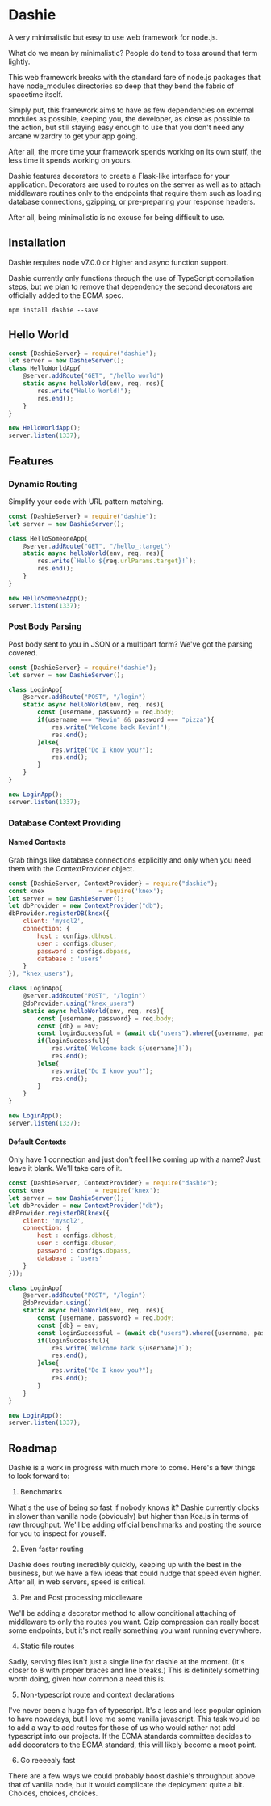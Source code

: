 # Dashie
A very minimalistic but easy to use web framework for node.js.
 
What do we mean by minimalistic? People do tend to toss around that term lightly.

This web framework breaks with the standard fare of node.js packages that have node_modules directories so deep that they bend the fabric of spacetime itself.

Simply put, this framework aims to have as few dependencies on external modules as possible, keeping you, the developer, as close as possible to the action, but still staying easy enough to use that you don't need any arcane wizardry to get your app going.

After all, the more time your framework spends working on its own stuff, the less time it spends working on yours.

Dashie features decorators to create a Flask-like interface for your application. Decorators are used to routes on the server as well as to attach middleware routines only to the endpoints that require them such as loading database connections, gzipping, or pre-preparing your response headers.

After all, being minimalistic is no excuse for being difficult to use.


## Installation

Dashie requires node v7.0.0 or higher and async function support.

Dashie currently only functions through the use of TypeScript compilation steps, but we plan to remove that dependency the second decorators are officially added to the ECMA spec.

```
npm install dashie --save
```
## Hello World

```js
const {DashieServer} = require("dashie");
let server = new DashieServer();
class HelloWorldApp{
    @server.addRoute("GET", "/hello_world")
    static async helloWorld(env, req, res){
        res.write("Hello World!");
        res.end();
    }
}

new HelloWorldApp();
server.listen(1337);
```

## Features

### Dynamic Routing

Simplify your code with URL pattern matching.

```js
const {DashieServer} = require("dashie");
let server = new DashieServer();

class HelloSomeoneApp{
    @server.addRoute("GET", "/hello_:target")
    static async helloWorld(env, req, res){
        res.write(`Hello ${req.urlParams.target}!`);
        res.end();
    }
}

new HelloSomeoneApp();
server.listen(1337);
```

### Post Body Parsing

Post body sent to you in JSON or a multipart form? We've got the parsing covered.

```js
const {DashieServer} = require("dashie");
let server = new DashieServer();

class LoginApp{
    @server.addRoute("POST", "/login")
    static async helloWorld(env, req, res){
        const {username, password} = req.body;
        if(username === "Kevin" && password === "pizza"){
            res.write("Welcome back Kevin!");
            res.end();
        }else{
            res.write("Do I know you?");
            res.end();
        }
    }
}

new LoginApp();
server.listen(1337);
```

### Database Context Providing

#### Named Contexts

Grab things like database connections explicitly and only when you need them with the ContextProvider object.

```js
const {DashieServer, ContextProvider} = require("dashie");
const knex               = require('knex');
let server = new DashieServer();
let dbProvider = new ContextProvider("db");
dbProvider.registerDB(knex({
    client: 'mysql2',
    connection: {
        host : configs.dbhost,
        user : configs.dbuser,
        password : configs.dbpass,
        database : 'users'
    }
}), "knex_users");

class LoginApp{
    @server.addRoute("POST", "/login")
    @dbProvider.using("knex_users")
    static async helloWorld(env, req, res){
        const {username, password} = req.body;
        const {db} = env;
        const loginSuccessful = (await db("users").where({username, password}).count() > 0);
        if(loginSuccessful){
            res.write(`Welcome back ${username}!`);
            res.end();
        }else{
            res.write("Do I know you?");
            res.end();
        }
    }
}

new LoginApp();
server.listen(1337);
```

#### Default Contexts

Only have 1 connection and just don't feel like coming up with a name? Just leave it blank. We'll take care of it. 

```js
const {DashieServer, ContextProvider} = require("dashie");
const knex              = require('knex');
let server = new DashieServer();
let dbProvider = new ContextProvider("db");
dbProvider.registerDB(knex({
    client: 'mysql2',
    connection: {
        host : configs.dbhost,
        user : configs.dbuser,
        password : configs.dbpass,
        database : 'users'
    }
}));

class LoginApp{
    @server.addRoute("POST", "/login")
    @dbProvider.using()
    static async helloWorld(env, req, res){
        const {username, password} = req.body;
        const {db} = env;
        const loginSuccessful = (await db("users").where({username, password}).count() > 0);
        if(loginSuccessful){
            res.write(`Welcome back ${username}!`);
            res.end();
        }else{
            res.write("Do I know you?");
            res.end();
        }
    }
}

new LoginApp();
server.listen(1337);
```

## Roadmap

Dashie is a work in progress with much more to come. Here's a few things to look forward to:

1. Benchmarks

What's the use of being so fast if nobody knows it? Dashie currently clocks in slower than vanilla node (obviously) but higher than Koa.js in terms of raw throughput. We'll be adding official benchmarks and posting the source for you to inspect for youself.

2. Even faster routing

Dashie does routing incredibly quickly, keeping up with the best in the business, but we have a few ideas that could nudge that speed even higher. After all, in web servers, speed is critical.

3. Pre and Post processing middleware

We'll be adding a decorator method to allow conditional attaching of middleware to only the routes you want. Gzip compression can really boost some endpoints, but it's not really something you want running everywhere.

4. Static file routes

Sadly, serving files isn't just a single line for dashie at the moment. (It's closer to 8 with proper braces and line breaks.) This is definitely something worth doing, given how common a need this is.

5. Non-typescript route and context declarations

I've never been a huge fan of typescript. It's a less and less popular opinion to have nowadays, but I love me some vanilla javascript. This task would be to add a way to add routes for those of us who would rather not add typescript into our projects. If the ECMA standards committee decides to add decorators to the ECMA standard, this will likely become a moot point.

6. Go reeeealy fast

There are a few ways we could probably boost dashie's throughput above that of vanilla node, but it would complicate the deployment quite a bit. Choices, choices, choices.

